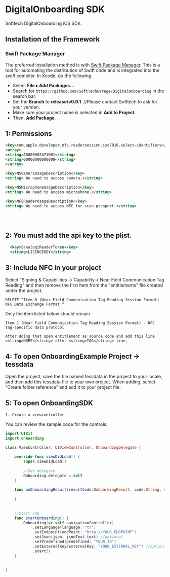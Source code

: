 # DigitalOnboarding SDK

Softtech DigitalOnboarding iOS SDK.

## Installation of the Framework

### Swift Package Manager

The preferred installation method is with [Swift Package Manager](https://swift.org/package-manager/). This is a tool for automating the distribution of Swift code and is integrated into the swift compiler. In Xcode, do the following:

- Select **File ▸ Add Packages...**
- Search for `https://github.com/SoftTechGarage/DigitalOnboarding` in the search bar.
- Set the **Branch** to **release/v0.0.1**. //Please contact Softtech to ask for your version.
- Make sure your project name is selected in **Add to Project**.
- Then, **Add Package**.




## 1: Permissions

```xml
<key>com.apple.developer.nfc.readersession.iso7816.select-identifiers</key>
<array>
<string>A0000002471001</string>
<string>00000000000000</string>
</array>

<key>NSCameraUsageDescription</key>
<string> We need to access camera.</string>
	
<key>NSMicrophoneUsageDescription</key>
<string> We need to access microphone.</string>   

<key>NFCReaderUsageDescription</key>
<string> We need to access NFC for scan passport.</string>


 
```
## 2: You must add the api key to the plist.

```xml
  <key>SanalogiReaderToken</key>
  <string>LICENCEKEY</string>
```


## 3: Include NFC in your project
Select "Signing & Capabilities -> Capability-> Near Field Communication Tag Reading" and then remove the first item from the "entitlements" file created under the project.

```
DELETE “Item 0 (Near Field Communication Tag Reading Session Format) - NFC Data Exchange Format “
```
Only the item listed below should remain.
```
Item 1 (Near Field Communication Tag Reading Session Format) - NFC tag-specific data protocol

After doing that open entitlement as source code and add this line <string>NDEF</string> after <string>TAG</string> line.
```
## 4: To open OnboardingExample Project -> tessdata
Open the project, save the file named tessdata in the project to your locale, and then add this tessdata file to your own project. When adding, select "Create folder reference" and add it to your project file.

## 5: To open OnboardingSDK

```
1. Create a viewcontroller

```
You can review the sample code for the controls.
```swift
import UIKit
import onboarding

class ViewController: UIViewController, OnboardingDelegate {
    
    override func viewDidLoad() {
        super.viewDidLoad()
        
        //Set delegate
        Onboarding.delegate = self
    }
    
    func onOnboardingResult(resultCode:OnboardingResult, code:String, message:String, processId:String) {
        
    }
    
    
    //Start sdk
    func startOnboarding() {
        Onboarding(vc:self.navigationController)
            .setLanguage(language: "tr")
            .setEndpoint(endPoint: "http://YOUR_ENDPOINT")
            .setJson(json: jsonText.text) //optional
            .setPredefined(predefined: "YOUR_ID")
            .setExternalKey(externalKey: "YOUR_EXTERNAL_KEY") //optional
            .start()
    }
    
     
}

```
